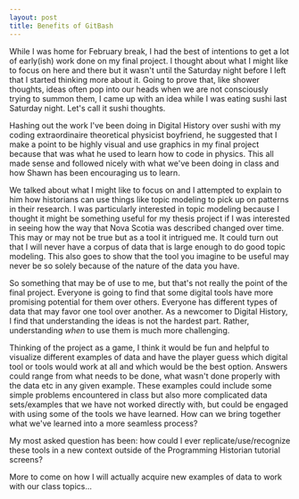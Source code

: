 ```yaml
---
layout: post
title: Benefits of GitBash
---
```


While I was home for February break, I had the best of intentions to get a lot of early(ish) work done on my final project. I thought about what I might like to focus on here and there but it wasn't until the Saturday night before I left that I started thinking more about it. Going to prove that, like shower thoughts, ideas often pop into our heads when we are not consciously trying to summon them, I came up with an idea while I was eating sushi last Saturday night. Let's call it sushi thoughts. 

Hashing out the work I've been doing in Digital History over sushi with my coding extraordinaire theoretical physicist boyfriend, he suggested that I make a point to be highly visual and use graphics in my final project because that was what he used to learn how to code in physics. This all made sense and followed nicely with what we've been doing in class and how Shawn has been encouraging us to learn.

We talked about what I might like to focus on and I attempted to explain to him how historians can use things like topic modeling to pick up on patterns in their research. I was particularly interested in topic modeling because I thought it might be something useful for my thesis project if I was interested in seeing how the way that Nova Scotia was described changed over time. This may or may not be true but as a tool it intrigued me. It could turn out that I will never have a corpus of data that is large enough to do good topic modeling. This also goes to show that the tool you imagine to be useful may never be so solely because of the nature of the data you have.

So something that may be of use to me, but that's not really the point of the final project. Everyone is going to find that some digital tools have more promising potential for them over others. Everyone has different types of data that may favor one tool over another. As a newcomer to Digital History, I find that understanding the ideas is not the hardest part. Rather, understanding *when* to use them is much more challenging. 

Thinking of the project as a game, I think it would be fun and helpful to visualize different examples of data and have the player guess which digital tool or tools would work at all and which would be the best option. Answers could range from what needs to be done, what wasn't done properly with the data etc in any given example. These examples could include some simple problems encountered in class but also more complicated data sets/examples that we have not worked directly with, but could be engaged with using some of the tools we have learned. How can we bring together what we've learned into a more seamless process?

My most asked question has been: how could I ever replicate/use/recognize these tools in a new context outside of the Programming Historian tutorial screens?

More to come on how I will actually acquire new examples of data to work with our class topics...
